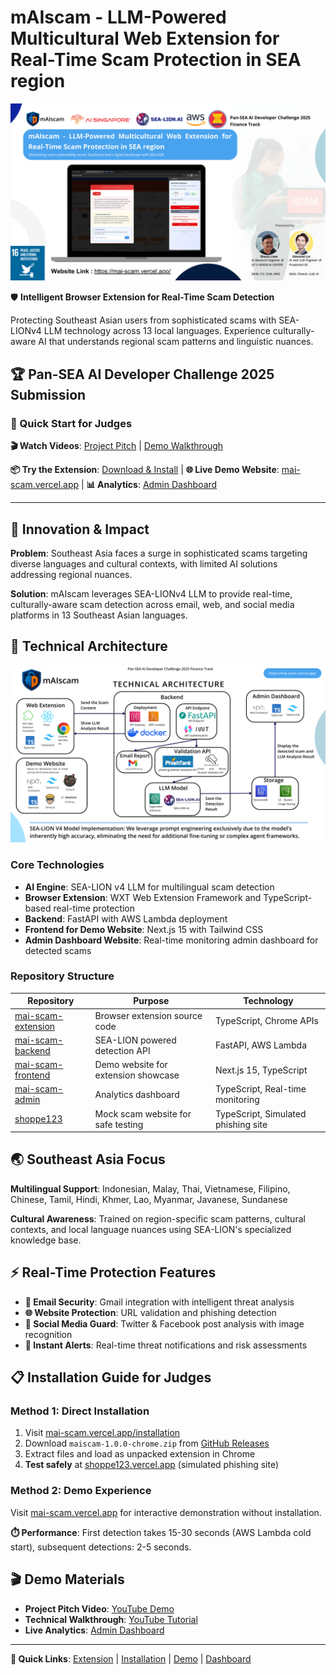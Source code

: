# mAIscam - LLM-Powered Multicultural Web Extension for Real-Time Scam Protection in SEA region

![mAIscam](mAIscam-photo.png)

🛡️ **Intelligent Browser Extension for Real-Time Scam Detection**

Protecting Southeast Asian users from sophisticated scams with SEA-LIONv4 LLM technology across 13 local languages. Experience culturally-aware AI that understands regional scam patterns and linguistic nuances.

## 🏆 Pan-SEA AI Developer Challenge 2025 Submission

### **🚀 Quick Start for Judges**

**🎬 Watch Videos**: [Project Pitch](https://www.youtube.com/embed/MUg4EGxcHro) | [Demo Walkthrough](https://www.youtube.com/embed/rNhK1GPuOu0)

**📦 Try the Extension**: [Download & Install](https://mai-scam.vercel.app/installation) | **🌐 Live Demo Website**: [mai-scam.vercel.app](https://mai-scam.vercel.app/) | **📊 Analytics**: [Admin Dashboard](https://mai-scam-admin.vercel.app/)

---

## 🎯 Innovation & Impact

**Problem**: Southeast Asia faces a surge in sophisticated scams targeting diverse languages and cultural contexts, with limited AI solutions addressing regional nuances.

**Solution**: mAIscam leverages SEA-LIONv4 LLM to provide real-time, culturally-aware scam detection across email, web, and social media platforms in 13 Southeast Asian languages.

## 🧠 Technical Architecture

![Technical Architecture](mAIscam-technical-architecture.png)

### **Core Technologies**

- **AI Engine**: SEA-LION v4 LLM for multilingual scam detection
- **Browser Extension**: WXT Web Extension Framework and TypeScript-based real-time protection
- **Backend**: FastAPI with AWS Lambda deployment
- **Frontend for Demo Website**: Next.js 15 with Tailwind CSS
- **Admin Dashboard Website**: Real-time monitoring admin dashboard for detected scams

### **Repository Structure**

| Repository | Purpose | Technology |
|------------|---------|------------|
| [mai-scam-extension](https://github.com/mAI-scam/mai-scam-extension) | Browser extension source code | TypeScript, Chrome APIs |
| [mai-scam-backend](https://github.com/mAI-scam/mai-scam-backend) | SEA-LION powered detection API | FastAPI, AWS Lambda |
| [mai-scam-frontend](https://github.com/mAI-scam/mai-scam-frontend) | Demo website for extension showcase | Next.js 15, TypeScript |
| [mai-scam-admin](https://github.com/mAI-scam/mai-scam-admin) | Analytics dashboard | TypeScript, Real-time monitoring |
| [shoppe123](https://github.com/mAI-scam/shoppe123) | Mock scam website for safe testing | TypeScript, Simulated phishing site |

## 🌏 Southeast Asia Focus

**Multilingual Support**: Indonesian, Malay, Thai, Vietnamese, Filipino, Chinese, Tamil, Hindi, Khmer, Lao, Myanmar, Javanese, Sundanese

**Cultural Awareness**: Trained on region-specific scam patterns, cultural contexts, and local language nuances using SEA-LION's specialized knowledge base.

## ⚡ Real-Time Protection Features

- **📧 Email Security**: Gmail integration with intelligent threat analysis
- **🌐 Website Protection**: URL validation and phishing detection
- **📱 Social Media Guard**: Twitter & Facebook post analysis with image recognition
- **🚨 Instant Alerts**: Real-time threat notifications and risk assessments

## 📋 Installation Guide for Judges

### **Method 1: Direct Installation**

1. Visit [mai-scam.vercel.app/installation](https://mai-scam.vercel.app/installation)
2. Download `maiscam-1.0.0-chrome.zip` from [GitHub Releases](https://github.com/mAI-scam/mai-scam-extension/releases/tag/v1.0.1)
3. Extract files and load as unpacked extension in Chrome
4. **Test safely** at [shoppe123.vercel.app](https://shoppe123.vercel.app/) (simulated phishing site)

### **Method 2: Demo Experience**

Visit [mai-scam.vercel.app](https://mai-scam.vercel.app/) for interactive demonstration without installation.

**⏱️ Performance**: First detection takes 15-30 seconds (AWS Lambda cold start), subsequent detections: 2-5 seconds.

## 🎬 Demo Materials

- **Project Pitch Video**: [YouTube Demo](https://www.youtube.com/embed/MUg4EGxcHro)
- **Technical Walkthrough**: [YouTube Tutorial](https://www.youtube.com/embed/rNhK1GPuOu0)
- **Live Analytics**: [Admin Dashboard](https://mai-scam-admin.vercel.app/)

---

**🔗 Quick Links**: [Extension](https://github.com/mAI-scam/mai-scam-extension) | [Installation](https://mai-scam.vercel.app/installation) | [Demo](https://mai-scam.vercel.app/) | [Dashboard](https://mai-scam-admin.vercel.app/)
